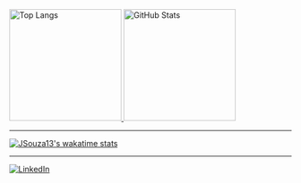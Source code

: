 <div align="left">
  <a href="https://github.com/JSouza13">
    <img loading="lazy" height="200em" src="https://github-readme-stats.vercel.app/api/top-langs/?username=jsouza13&layout=compact&langs_count=7&locale=PT-br" alt="Top Langs" />
    <img loading="lazy" height="200em" src="https://github-readme-stats.vercel.app/api?username=jsouza13&show_icons=true&include_all_commits=true&count_private=true&locale=PT-br" alt="GitHub Stats" />
  </a>
</div>

---

<div align="left">
  
[![JSouza13's wakatime stats](https://github-readme-stats.vercel.app/api/wakatime?username=JSOUZA13)](https://github-readme-stats.vercel.app/api/wakatime?username=JSOUZA13)
</div>

---

<div align="left">
  
  [![LinkedIn](https://img.shields.io/badge/LInkedIn-Zachary-blue?style=for-the-badge&logo=linkedin)](https://linkedin.com/in/joaovitor-souza)
  
</div>
